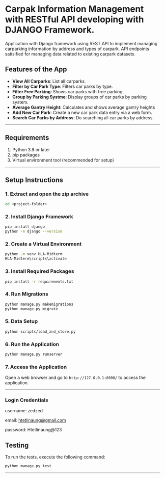 # Carpak Information Management with RESTful API developing with DJANGO Framework.

Application with Django framework using REST API to implement managing carparking information by address and types of carpark. API endpoints satisified for managing data related to existing carpark datasets.

## **Features of the App**

- **View All Carparks**: List all carparks.
- **Filter by Car Park Type**: Filters car parks by type.
- **Filter Free Parking**: Shows car parks with free parking.
- **Group by Parking Systme**: Display groups of car parks by parking system.
- **Average Gantry Height**: Calculates and shows average gantry heights
- **Add New Car Park**: Create a new car park data entry via a web form.
- **Search Car Parks by Address**: Do searching all car parks by address.

---

## **Requirements**

1. Python 3.8 or later
2. pip packages
3. Virtual environment tool (recommended for setup)

---

## **Setup Instructions**

### **1. Extract and open the zip archive**

```bash
cd <project-folder>
```

### **2. Install Django Framework**

```bash
pip install django
python -m django --version
```

### **2. Create a Virtual Environment**

```bash
python -m venv HLA-Midterm
HLA-Midterm\scripts\activate
```

### **3. Install Required Packages**

```bash
pip install -r requirements.txt
```

### **4. Run Migrations**

```bash
python manage.py makemigrations
python manage.py migrate
```

### **5. Data Setup**

```bash
python scripts/load_and_store.py
```

### **6. Run the Application**

```bash
python manage.py runserver
```

### **7. Access the Application**

Open a web browser and go to `http://127.0.0.1:8000/` to access the application.

---

### **Login Credentials**

username: zedzed

email: htetlinaung@gmail.com

password: Htetlinaung@123

## **Testing**

To run the tests, execute the following command:

```bash
python manage.py test
```

---


